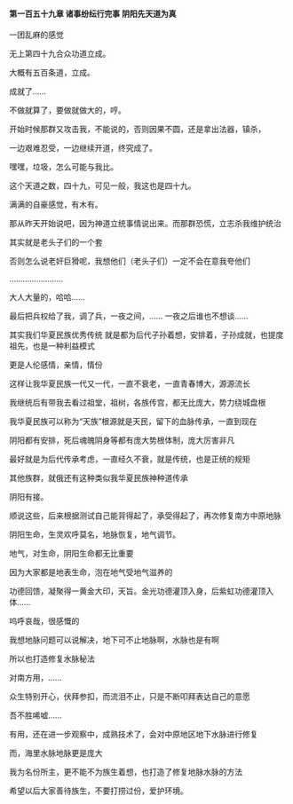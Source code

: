 #### 第一百五十九章 诸事纷纭行完事 阴阳先天道为真


一团乱麻的感觉

无上第四十九合众功道立成。

大概有五百条道，立成。

成就了……

不做就算了，要做就做大的，哼。

开始时候那群又攻击我，不能说的，否则因果不圆，还是拿出法器，镇杀，

一边艰难忍受，一边继续开道，终究成了。

嘿嘿，垃圾，怎么可能与我比。

这个天道之数，四十九，可见一般，我这也是四十九。

满满的自豪感觉，有木有。

那从昨天开始说吧，因为神道立统事情说出来。而那群恐慌，立志杀我维护统治

其实就是老头子们的一个套

否则怎么说老奸巨猾呢，我想他们（老头子们）一定不会在意我夸他们

……………………

大人大量的，哈哈……

最后把兵权给了我，调了兵，一夜之间，……
一夜之后谁也不想谈……

其实我们华夏民族优秀传统
就是都为后代子孙着想，安排着，子孙成就，也提度祖先，也是一种利益模式

更是人伦感情，亲情，情份

这样让我华夏民族一代又一代，一直不衰老，一直青春博大，源源流长

我继统后有带我去看过祖堂，祖树，各族传宫，都无比庞大，势力绕城盘根

我华夏民族可以称为“天族”根源就是天民，留下的血脉传承，一直到现在

阴阳都有安排，死后魂魄阴身等都有庞大势根体制，庞大厉害非凡

最好就是为后代传承考虑，一直经久不衰，就是传统，也是正统的规矩

其他族群，就俄还有这种类似我华夏民族神种道传承

阴阳有接。

顺说这些，后来根据测试自己能背得起了，承受得起了，再次修复南方中原地脉

阴阳生命，生灵欢呼莫名，地脉恢复，地气调节。

地气，对生命，阴阳生命都无比重要

因为大家都是地表生命，泡在地气受地气滋养的

功德回馈，凝聚得一黄金大印，天旨。金光功德灌顶入身，后紫虹功德灌顶入体……

呜呼哀哉，很感慨的

我想地脉问题可以说解决，地下可不止地脉啊，水脉也是有啊

所以也打造修复水脉秘法

对南方用，……

众生特别开心，伏拜参扣，而流泪不止，只是不断叩拜表达自己的意愿

吾不胜唏嘘……

有用，还在进一步观察中，成熟技术了，会对中原地区地下水脉进行修复

而，海里水脉地脉更是庞大

我为名份所主，更不能不为族生着想，也打造了修复地脉水脉的方法

希望以后大家善待族生，不要打捞过份，爱护环境。

